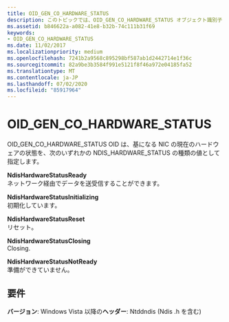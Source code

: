 ```yaml
---
title: OID_GEN_CO_HARDWARE_STATUS
description: このトピックでは、OID_GEN_CO_HARDWARE_STATUS オブジェクト識別子 (OID) について説明します。
ms.assetid: b846622a-a082-41e8-b32b-74c111b31f69
keywords:
- OID_GEN_CO_HARDWARE_STATUS
ms.date: 11/02/2017
ms.localizationpriority: medium
ms.openlocfilehash: 7241b2a9568c895298bf587ab1d2442714e1f36c
ms.sourcegitcommit: 82a9be3b3584f991e5121f8f46a972e04185fa52
ms.translationtype: MT
ms.contentlocale: ja-JP
ms.lasthandoff: 07/02/2020
ms.locfileid: "85917964"
---
```

# <a name="oid_gen_co_hardware_status"></a>OID_GEN_CO_HARDWARE_STATUS

OID_GEN_CO_HARDWARE_STATUS OID は、基になる NIC の現在のハードウェアの状態を、次のいずれかの NDIS_HARDWARE_STATUS の種類の値として指定します。

**NdisHardwareStatusReady**  
ネットワーク経由でデータを送受信することができます。

**NdisHardwareStatusInitializing**  
初期化しています。

**NdisHardwareStatusReset**  
リセット。

**NdisHardwareStatusClosing**  
Closing.

**NdisHardwareStatusNotReady**  
準備ができていません。

## <a name="requirements"></a>要件

**バージョン**: Windows Vista 以降の**ヘッダー**: Ntddndis (Ndis .h を含む)

